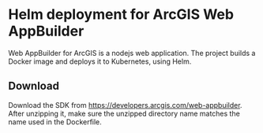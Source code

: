# Helm deployment for ArcGIS Web AppBuilder

Web AppBuilder for ArcGIS is a nodejs web application.  The project builds a Docker image and deploys it to Kubernetes, using Helm.

## Download

Download the SDK from https://developers.arcgis.com/web-appbuilder.  After unzipping it, make sure the unzipped directory name matches the name used in the Dockerfile.


